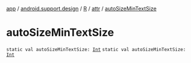 [app](../../../index.md) / [android.support.design](../../index.md) / [R](../index.md) / [attr](index.md) / [autoSizeMinTextSize](.)

# autoSizeMinTextSize

`static val autoSizeMinTextSize: `[`Int`](https://kotlinlang.org/api/latest/jvm/stdlib/kotlin/-int/index.html)
`static val autoSizeMinTextSize: `[`Int`](https://kotlinlang.org/api/latest/jvm/stdlib/kotlin/-int/index.html)